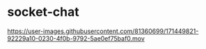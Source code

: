 # socket-chat


https://user-images.githubusercontent.com/81360699/171449821-92229a10-0230-4f0b-9792-5ae0ef75baf0.mov
